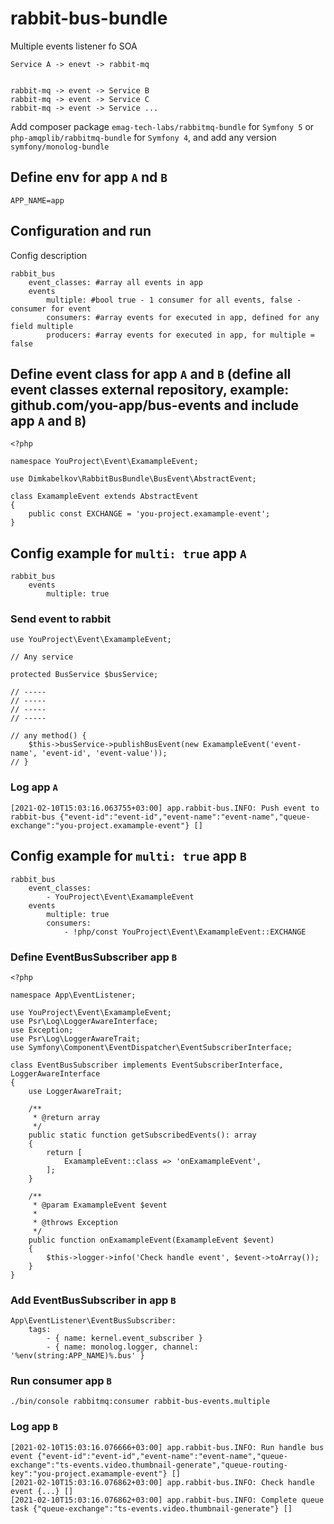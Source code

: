 # rabbit-bus-bundle

Multiple events listener fo SOA

```
Service A -> enevt -> rabbit-mq


rabbit-mq -> event -> Service B
rabbit-mq -> event -> Service C
rabbit-mq -> event -> Service ...
```


Add composer package `emag-tech-labs/rabbitmq-bundle` for `Symfony 5` or `php-amqplib/rabbitmq-bundle` for `Symfony 4`,
and add any version `symfony/monolog-bundle`

## Define env for app `A` nd `B`

```
APP_NAME=app
```

## Configuration and run

Config description

```
rabbit_bus
    event_classes: #array all events in app
    events
        multiple: #bool true - 1 consumer for all events, false - consumer for event 
        consumers: #array events for executed in app, defined for any field multiple
        producers: #array events for executed in app, for multiple = false
```

## Define event class for app `A` and `B` (define all event classes external repository, example: github.com/you-app/bus-events and include app `A` and `B`)

```
<?php

namespace YouProject\Event\ExamampleEvent;

use Dimkabelkov\RabbitBusBundle\BusEvent\AbstractEvent;

class ExamampleEvent extends AbstractEvent
{
    public const EXCHANGE = 'you-project.examample-event';
}

```

## Config example for `multi: true` app `A`

```
rabbit_bus
    events
        multiple: true
```

### Send event to rabbit

```
use YouProject\Event\ExamampleEvent;

// Any service

protected BusService $busService;

// -----
// -----
// -----
// -----

// any method() {
    $this->busService->publishBusEvent(new ExamampleEvent('event-name', 'event-id', 'event-value'));
// }
```

### Log app `A`

```
[2021-02-10T15:03:16.063755+03:00] app.rabbit-bus.INFO: Push event to rabbit-bus {"event-id":"event-id","event-name":"event-name","queue-exchange":"you-project.examample-event"} []
```

## Config example for `multi: true` app `B`

```
rabbit_bus
    event_classes:
        - YouProject\Event\ExamampleEvent
    events
        multiple: true
        consumers:
            - !php/const YouProject\Event\ExamampleEvent::EXCHANGE
```

### Define EventBusSubscriber app `B`

```
<?php

namespace App\EventListener;

use YouProject\Event\ExamampleEvent;
use Psr\Log\LoggerAwareInterface;
use Exception;
use Psr\Log\LoggerAwareTrait;
use Symfony\Component\EventDispatcher\EventSubscriberInterface;

class EventBusSubscriber implements EventSubscriberInterface, LoggerAwareInterface
{
    use LoggerAwareTrait;

    /**
     * @return array
     */
    public static function getSubscribedEvents(): array
    {
        return [
            ExamampleEvent::class => 'onExamampleEvent',
        ];
    }

    /**
     * @param ExamampleEvent $event
     *
     * @throws Exception
     */
    public function onExamampleEvent(ExamampleEvent $event)
    {
        $this->logger->info('Check handle event', $event->toArray());
    }
}
```

### Add EventBusSubscriber in app `B`

```
App\EventListener\EventBusSubscriber:
    tags:
        - { name: kernel.event_subscriber }
        - { name: monolog.logger, channel: '%env(string:APP_NAME)%.bus' }
```



### Run consumer app `B`

```
./bin/console rabbitmq:consumer rabbit-bus-events.multiple
```

### Log app `B`

```
[2021-02-10T15:03:16.076666+03:00] app.rabbit-bus.INFO: Run handle bus event {"event-id":"event-id","event-name":"event-name","queue-exchange":"ts-events.video.thumbnail-generate","queue-routing-key":"you-project.examample-event"} []
[2021-02-10T15:03:16.076862+03:00] app.rabbit-bus.INFO: Check handle event {...} []
[2021-02-10T15:03:16.076862+03:00] app.rabbit-bus.INFO: Complete queue task {"queue-exchange":"ts-events.video.thumbnail-generate"} []
```
